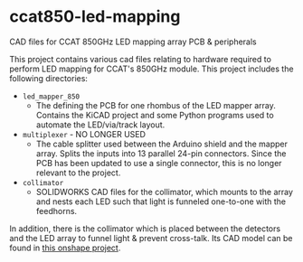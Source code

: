 # ccat850-led-mapping
CAD files for CCAT 850GHz LED mapping array PCB &amp; peripherals

This project contains various cad files relating to hardware required to perform LED mapping for CCAT's 850GHz module.
This project includes the following directories:
- ``led_mapper_850``
  - The defining the PCB for one rhombus of the LED mapper array. Contains the KiCAD project and some Python programs used to automate the LED/via/track layout.
- ``multiplexer`` - NO LONGER USED
  - The cable splitter used between the Arduino shield and the mapper array. Splits the inputs into 13 parallel 24-pin connectors. Since the PCB has been updated to use a single connector, this is no longer relevant to the project.
- ``collimator``
  - SOLIDWORKS CAD files for the collimator, which mounts to the array and nests each LED such that light is funneled one-to-one with the feedhorns.


In addition, there is the collimator which is placed between the detectors and the LED array to funnel light & prevent cross-talk.
Its CAD model can be found in [this onshape project](https://cad.onshape.com/documents/4a9874995d3b4039a34f4491/w/a61d1c1f9ee3ea8193c6d7eb/e/afbea4677e4648f6492246a2).

